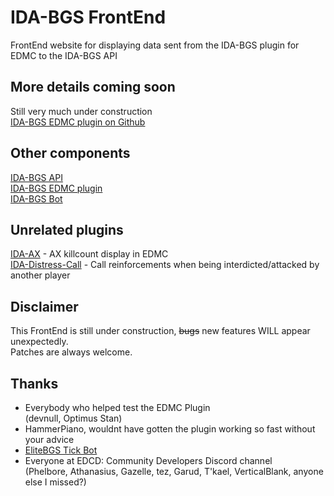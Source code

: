 # IDA-BGS FrontEnd  
FrontEnd website for displaying data sent from the IDA-BGS plugin for EDMC to the IDA-BGS API   

## More details coming soon
Still very much under construction  
[IDA-BGS EDMC plugin on Github](https://github.com/ZTiKnl/IDA-BGS)  

## Other components  
[IDA-BGS API](https://github.com/ZTiKnl/IDA-BGS-API)  
[IDA-BGS EDMC plugin](https://github.com/ZTiKnl/IDA-BGS)  
[IDA-BGS Bot](https://github.com/ZTiKnl/IDA-BGS-Bot)  

## Unrelated plugins
[IDA-AX](https://github.com/ZTiKnl/IDA-AX) - AX killcount display in EDMC  
[IDA-Distress-Call](https://github.com/ZTiKnl/IDA-Distress-Call) - Call reinforcements when being interdicted/attacked by another player  

## Disclaimer
This FrontEnd is still under construction, ~~bugs~~ new features WILL appear unexpectedly.  
Patches are always welcome.  

## Thanks
- Everybody who helped test the EDMC Plugin  
  (devnull, Optimus Stan)  
- HammerPiano, wouldnt have gotten the plugin working so fast without your advice  
- [EliteBGS Tick Bot](https://EliteBGS.app)  
- Everyone at EDCD: Community Developers Discord channel  
  (Phelbore, Athanasius, Gazelle, tez,  Garud,  T'kael, VerticalBlank, anyone else I missed?)